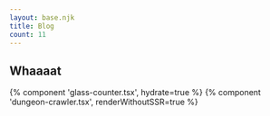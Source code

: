 ```yaml
---
layout: base.njk
title: Blog
count: 11
---
```


## Whaaaat

{% component 'glass-counter.tsx', hydrate=true %}
{% component 'dungeon-crawler.tsx', renderWithoutSSR=true  %}
